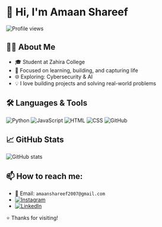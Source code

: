 # 👋 Hi, I'm Amaan Shareef

![Profile views](https://komarev.com/ghpvc/?username=your-username&color=blue)

## 🧑‍💻 About Me
- 🎓 Student at Zahira College
- 🎯 Focused on learning, building, and capturing life  
- 🌐 Exploring: Cybersecurity & AI 
- 💡 I love building projects and solving real-world problems

## 🛠️ Languages & Tools
![Python](https://img.shields.io/badge/-Python-3776AB?style=flat&logo=python&logoColor=white)
![JavaScript](https://img.shields.io/badge/-JavaScript-F7DF1E?style=flat&logo=javascript&logoColor=black)
![HTML](https://img.shields.io/badge/-HTML5-E34F26?style=flat&logo=html5&logoColor=white)
![CSS](https://img.shields.io/badge/-CSS3-1572B6?style=flat&logo=css3)
![GitHub](https://img.shields.io/badge/-GitHub-181717?style=flat&logo=github)

## 📈 GitHub Stats
![GitHub stats](https://github-readme-stats.vercel.app/api?username=amaanshrf3&show_icons=true&theme=radical)

## 📫 How to reach me:
- 📧 Email: `amaanshareef2007@gmail.com`
- [![Instagram](https://img.shields.io/badge/Instagram-%23E4405F.svg?style=flat&logo=instagram&logoColor=white)](https://instagram.com/justt.lenslife_v1)
- [![LinkedIn](https://img.shields.io/badge/LinkedIn-%230077B5.svg?style=flat&logo=linkedin&logoColor=white)](https://www.linkedin.com/in/amaan-shareef-478657282)


⭐️ Thanks for visiting!
